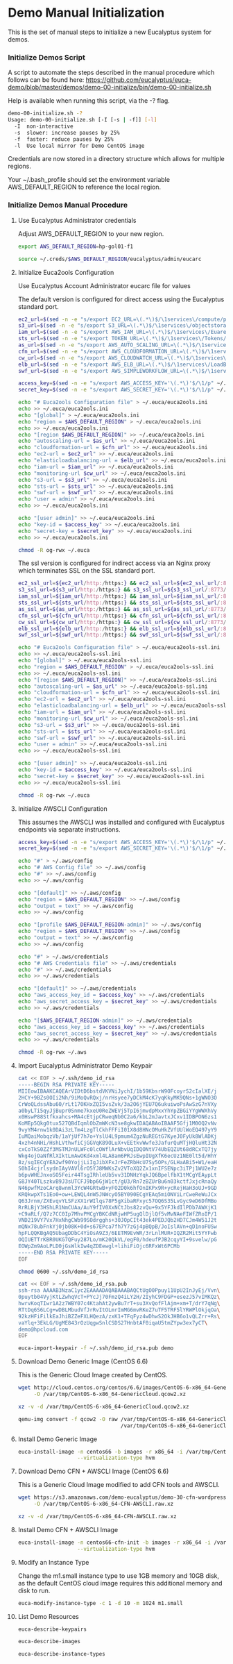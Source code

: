 # Demo Manual Initialization

This is the set of manual steps to initialize a new Eucalyptus system for demos.

### Initialize Demos Script

A script to automate the steps described in the manual procedure which follows can be found here:
https://github.com/eucalyptus/euca-demo/blob/master/demos/demo-00-initialize/bin/demo-00-initialize.sh

Help is available when running this script, via the -? flag.

```bash
demo-00-initialize.sh -?
Usage: demo-00-initialize.sh [-I [-s | -f]] [-l]
  -I  non-interactive
  -s  slower: increase pauses by 25%
  -f  faster: reduce pauses by 25%
  -l  Use local mirror for Demo CentOS image
```

Credentials are now stored in a directory structure which allows for multiple regions.

Your ~/.bash_profile should set the environment variable AWS_DEFAULT_REGION to reference the local region.

### Initialize Demos Manual Procedure

1. Use Eucalyptus Administrator credentials

    Adjust AWS_DEFAULT_REGION to your new region.

    ```bash
    export AWS_DEFAULT_REGION=hp-gol01-f1

    source ~/.creds/$AWS_DEFAULT_REGION/eucalyptus/admin/eucarc
    ```

2. Initialize Euca2ools Configuration

    Use Eucalyptus Account Administrator eucarc file for values

    The default version is configured for direct access using the Eucalyptus standard port.

    ```bash
    ec2_url=$(sed -n -e "s/export EC2_URL=\(.*\)$/\1services\/compute/p" ~/.creds/$AWS_DEFAULT_REGION/eucalyptus/admin/eucarc)
    s3_url=$(sed -n -e "s/export S3_URL=\(.*\)$/\1services\/objectstorage/p" ~/.creds/$AWS_DEFAULT_REGION/eucalyptus/admin/eucarc)
    iam_url=$(sed -n -e "s/export AWS_IAM_URL=\(.*\)$/\1services\/Euare/p" ~/.creds/$AWS_DEFAULT_REGION/eucalyptus/admin/eucarc)
    sts_url=$(sed -n -e "s/export TOKEN_URL=\(.*\)$/\1services\/Tokens/p" ~/.creds/$AWS_DEFAULT_REGION/eucalyptus/admin/eucarc)
    as_url=$(sed -n -e "s/export AWS_AUTO_SCALING_URL=\(.*\)$/\1services\/AutoScaling/p" ~/.creds/$AWS_DEFAULT_REGION/eucalyptus/admin/eucarc)
    cfn_url=$(sed -n -e "s/export AWS_CLOUDFORMATION_URL=\(.*\)$/\1services\/CloudFormation/p" ~/.creds/$AWS_DEFAULT_REGION/eucalyptus/admin/eucarc)
    cw_url=$(sed -n -e "s/export AWS_CLOUDWATCH_URL=\(.*\)$/\1services\/CloudWatch/p" ~/.creds/$AWS_DEFAULT_REGION/eucalyptus/admin/eucarc)
    elb_url=$(sed -n -e "s/export AWS_ELB_URL=\(.*\)$/\1services\/LoadBalancing/p" ~/.creds/$AWS_DEFAULT_REGION/eucalyptus/admin/eucarc)
    swf_url=$(sed -n -e "s/export AWS_SIMPLEWORKFLOW_URL=\(.*\)$/\1services\/SimpleWorkflow/p" ~/.creds/$AWS_DEFAULT_REGION/eucalyptus/admin/eucarc)

    access_key=$(sed -n -e "s/export AWS_ACCESS_KEY='\(.*\)'$/\1/p" ~/.creds/$AWS_DEFAULT_REGION/eucalyptus/admin/eucarc)
    secret_key=$(sed -n -e "s/export AWS_SECRET_KEY='\(.*\)'$/\1/p" ~/.creds/$AWS_DEFAULT_REGION/eucalyptus/admin/eucarc)

    echo "# Euca2ools Configuration file" > ~/.euca/euca2ools.ini
    echo >> ~/.euca/euca2ools.ini
    echo "[global]" > ~/.euca/euca2ools.ini
    echo "region = $AWS_DEFAULT_REGION" > ~/.euca/euca2ools.ini
    echo >> ~/.euca/euca2ools.ini
    echo "[region $AWS_DEFAULT_REGION]" >> ~/.euca/euca2ools.ini
    echo "autoscaling-url = $as_url" >> ~/.euca/euca2ools.ini
    echo "cloudformation-url = $cfn_url" >> ~/.euca/euca2ools.ini
    echo "ec2-url = $ec2_url" >> ~/.euca/euca2ools.ini
    echo "elasticloadbalancing-url = $elb_url" >> ~/.euca/euca2ools.ini
    echo "iam-url = $iam_url" >> ~/.euca/euca2ools.ini
    echo "monitoring-url $cw_url" >> ~/.euca/euca2ools.ini
    echo "s3-url = $s3_url" >> ~/.euca/euca2ools.ini
    echo "sts-url = $sts_url" >> ~/.euca/euca2ools.ini
    echo "swf-url = $swf_url" >> ~/.euca/euca2ools.ini
    echo "user = admin" >> ~/.euca/euca2ools.ini
    echo >> ~/.euca/euca2ools.ini

    echo "[user admin]" >> ~/.euca/euca2ools.ini
    echo "key-id = $access_key" >> ~/.euca/euca2ools.ini
    echo "secret-key = $secret_key" >> ~/.euca/euca2ools.ini
    echo >> ~/.euca/euca2ools.ini

    chmod -R og-rwx ~/.euca
    ```

    The ssl version is configured for indirect access via an Nginx proxy which terminates SSL on the SSL standard port.

    ```bash
    ec2_ssl_url=${ec2_url/http:/https:} && ec2_ssl_url=${ec2_ssl_url/:8773/}
    s3_ssl_url=${s3_url/http:/https:} && s3_ssl_url=${s3_ssl_url/:8773/}
    iam_ssl_url=${iam_url/http:/https:} && iam_ssl_url=${iam_ssl_url/:8773/}
    sts_ssl_url=${sts_url/http:/https:} && sts_ssl_url=${sts_ssl_url/:8773/}
    as_ssl_url=${as_url/http:/https:} && as_ssl_url=${as_ssl_url/:8773/}
    cfn_ssl_url=${cfn_url/http:/https:} && cfn_ssl_url=${cfn_ssl_url/:8773/}
    cw_ssl_url=${cw_url/http:/https:} && cw_ssl_url=${cw_ssl_url/:8773/}
    elb_ssl_url=${elb_url/http:/https:} && elb_ssl_url=${elb_ssl_url/:8773/}
    swf_ssl_url=${swf_url/http:/https:} && swf_ssl_url=${swf_ssl_url/:8773/}

    echo "# Euca2ools Configuration file" > ~/.euca/euca2ools-ssl.ini
    echo >> ~/.euca/euca2ools-ssl.ini
    echo "[global]" > ~/.euca/euca2ools-ssl.ini
    echo "region = $AWS_DEFAULT_REGION" > ~/.euca/euca2ools-ssl.ini
    echo >> ~/.euca/euca2ools-ssl.ini
    echo "[region $AWS_DEFAULT_REGION]" >> ~/.euca/euca2ools-ssl.ini
    echo "autoscaling-url = $as_url" >> ~/.euca/euca2ools-ssl.ini
    echo "cloudformation-url = $cfn_url" >> ~/.euca/euca2ools-ssl.ini
    echo "ec2-url = $ec2_url" >> ~/.euca/euca2ools-ssl.ini
    echo "elasticloadbalancing-url = $elb_url" >> ~/.euca/euca2ools-ssl.ini
    echo "iam-url = $iam_url" >> ~/.euca/euca2ools-ssl.ini
    echo "monitoring-url $cw_url" >> ~/.euca/euca2ools-ssl.ini
    echo "s3-url = $s3_url" >> ~/.euca/euca2ools-ssl.ini
    echo "sts-url = $sts_url" >> ~/.euca/euca2ools-ssl.ini
    echo "swf-url = $swf_url" >> ~/.euca/euca2ools-ssl.ini
    echo "user = admin" >> ~/.euca/euca2ools-ssl.ini
    echo >> ~/.euca/euca2ools-ssl.ini

    echo "[user admin]" >> ~/.euca/euca2ools-ssl.ini
    echo "key-id = $access_key" >> ~/.euca/euca2ools-ssl.ini
    echo "secret-key = $secret_key" >> ~/.euca/euca2ools-ssl.ini
    echo >> ~/.euca/euca2ools-ssl.ini

    chmod -R og-rwx ~/.euca
    ```

3. Initialize AWSCLI Configuration

    This assumes the AWSCLI was installed and configured with Eucalyptus endpoints via separate instructions.

    ```bash
    access_key=$(sed -n -e "s/export AWS_ACCESS_KEY='\(.*\)'$/\1/p" ~/.creds/$AWS_DEFAULT_REGION/demo/admin/eucarc)
    secret_key=$(sed -n -e "s/export AWS_SECRET_KEY='\(.*\)'$/\1/p" ~/.creds/$AWS_DEFAULT_REGION/demo/admin/eucarc)

    echo "#" > ~/.aws/config
    echo "# AWS Config file" >> ~/.aws/config
    echo "#" >> ~/.aws/config
    echo >> ~/.aws/config

    echo "[default]" >> ~/.aws/config
    echo "region = $AWS_DEFAULT_REGION" >> ~/.aws/config
    echo "output = text" >> ~/.aws/config
    echo >> ~/.aws/config

    echo "[profile $AWS_DEFAULT_REGION-admin]" >> ~/.aws/config
    echo "region = $AWS_DEFAULT_REGION" >> ~/.aws/config
    echo "output = text" >> ~/.aws/config
    echo >> ~/.aws/config

    echo "#" > ~/.aws/credentials
    echo "# AWS Credentials file" >> ~/.aws/credentials
    echo "#" >> ~/.aws/credentials
    echo >> ~/.aws/credentials

    echo "[default]" >> ~/.aws/credentials
    echo "aws_access_key_id = $access_key" >> ~/.aws/credentials
    echo "aws_secret_access_key = $secret_key" >> ~/.aws/credentials
    echo >> ~/.aws/credentials

    echo "[$AWS_DEFAULT_REGION-admin]" >> ~/.aws/credentials
    echo "aws_access_key_id = $access_key" >> ~/.aws/credentials
    echo "aws_secret_access_key = $secret_key" >> ~/.aws/credentials
    echo >> ~/.aws/credentials

    chmod -R og-rwx ~/.aws
    ```

4. Import Eucalyptus Administrator Demo Keypair

    ```bash
    cat << EOF > ~/.ssh/demo_id_rsa
    -----BEGIN RSA PRIVATE KEY-----
    MIIEowIBAAKCAQEArVIDtD6bstdVKVNiJychI/1b59KbsrW9OFcoyrS2cIalXE/j
    2HCY+9BZs0OIi2Nh/9iMoQvRQxj/nrHsyee7yDCkM4cK7yqKkyMK9QNs+1gWNO3O
    CrWoQLdssAbu60/rLt170KHxZQI5vsZvk/3a2O6jYEU7Q6ukuiwoPsAwSzG7nVXy
    a0byLTi5qyJjBupr0Snme7kxeU0ReZWEVj5TpI6jmvdpMxxYhYpZBGiYYgWWXhVy
    x0HswP88Stfkxahcs+MA4cEtjpCRweqNb0C2a6/kbL2mJavtxJCxv1IDBPON6zs1
    KoMEp5Qkg0tux527QBdIqmlObZmWKcN3se8gkwIDAQABAoIBAAF5Gfj1M0OQ2vNv
    9vyYM4rnw1k0DAi3zLTm4LzgTlCkhFFFiI01X8d8HNcOMuHkZVfUUlWoEQ497yY9
    IuMQaiMobqzVb/1aYjUf7h7o+YslU4L9pmum4ZgzNuREGtG7KyeJ0FyUk8WlADKj
    4xzh4nNHi/HshLVthwfiCjGGVqK89OLuX+vEEtkvWwfe3JafurQuMTjHQluHt32N
    cxCoTkS0ZZf3MSTMJnULWFc0lcOWflArNbvUqIDQONtV74UbEQZUt68dRCxTQ7jy
    Wkg4ojOaNfRlXIktLmAwOKd4xml4LA8am6PRJsEwpIUgXfK6ecUz1NE0lt5d/HhY
    8z/sgIECgYEA2wf90YojjLiIgJibXFxJrFeZRbHcU7Sy5OPs/GLHaABi5+W1/eaH
    S0hI4cjrlsydnIAyVAVl6rO5YJ8MWKsZv2VToXQ2Zx1xnIFSENpc3iTPj1WU2e7z
    b6pvWHEJnxoSO5Feir44TsgIRhleUb5vv31DNHzYqkJQ6BpelfbX1tMCgYEAypLt
    G8JY40TLszkvB9J3sUTCFJ9bp6GjW1ct/gU3/Rn7zBZUrBu6n03kctfJxjcRnaQy
    N46pwfMzoCArq8wnml3YcW4GRtwB+yFO2D0k6hfOnIKPx9R+ycRejHaH3oUJ+9GD
    KRQkwpXTs1Eo0+ow+LEWQL4nW5JNWcyO5BY090ECgYEAq5miONViLrCweReWuJCx
    Q63Jrnm/ZXEvqvYLSFzXX1rWIlqs78P5gXibaRFxyc57OQ6S35LvGyc9eD6DfMBo
    RrRLBjY3HShLR1NmCUAa/AuY9fIV0XxNCtJbs82zvQu+9x5YFJkdIlPDb7AWXjK1
    +C9aRLf/Q7z7CC0Ip7MhvPMCgYBKCdNRjwHP5ugQlDjlQf5vMvNAeFIWfZRoIP/1
    VND219VY7Vx7HxNhgCWb99SOdrgghs+30JOpCIt43ek4PEDJQb2HD7CJm4W51J2t
    mQNx78ubFnkYj0jb08K+0d+s67EPca7fh7Y7zGj4pBQpB/JoIslAVn+qD1noFUSw
    hpFLQQKBgAQ5UbagDDbC4YiOsA9Z3/6EETM9EvWR/3rLnlMUR+IQZR2Mit5YYFwb
    OQIUETTrKBR0UKG7QFuy287Lo/mK20QkVL/egF0/hdeufPJB2cqyYI+9svelw/pG
    EOWpZm9AoLPLD0jGsWlkIw4qZDEewgl+lihiFiOjc6RFxWt6PCMb
    -----END RSA PRIVATE KEY-----
    EOF

    chmod 0600 ~/.ssh/demo_id_rsa

    cat << EOF > ~/.ssh/demo_id_rsa.pub
    ssh-rsa AAAAB3NzaC1yc2EAAAADAQABAAABAQCtUgO0Ppuy11UpU2InJyEj/Vvn\
    0puytb04VyjKtLZwhqVcT+PYcJj70FmzQ4iLY2H/2IyhC9FDGP+esezJ57vIMKQz\
    hwrvKoqTIwr1A2z7WBY07c4KtahAt2ywBu7rT+su3XvQofFlAjm+xm+T/drY7qNg\
    RTtDq6S6LCg+wDBLMbudVfJrRvItOLmrImMG6mvRKeZ7uTF5TRF5lYRWPlOkjqOa\
    92kzHFiFilkEaJhiBZZeFXLHQezA/zxK1+TFqFyz4wDhwS2OkJHB6o1vQLZrr+Rs\
    vaYlq+3EkLG/UgME843rOzUqgwSnlCSDS27HnbtAF0iqaU5tmZYpw3ex7yCT\
    demo@hpcloud.com
    EOF

    euca-import-keypair -f ~/.ssh/demo_id_rsa.pub demo
    ```

5. Download Demo Generic Image (CentOS 6.6)

    This is the Generic Cloud Image created by CentOS.

    ```bash
    wget http://cloud.centos.org/centos/6.6/images/CentOS-6-x86_64-GenericCloud.qcow2.xz \
         -O /var/tmp/CentOS-6-x86_64-GenericCloud.qcow2.xz

    xz -v -d /var/tmp/CentOS-6-x86_64-GenericCloud.qcow2.xz

    qemu-img convert -f qcow2 -O raw /var/tmp/CentOS-6-x86_64-GenericCloud.qcow2 \
                                     /var/tmp/CentOS-6-x86_64-GenericCloud.raw
    ```

6. Install Demo Generic Image

    ```bash
    euca-install-image -n centos66 -b images -r x86_64 -i /var/tmp/CentOS-6-x86_64-GenericCloud.raw \
                       --virtualization-type hvm
    ```

7. Download Demo CFN + AWSCLI Image (CentOS 6.6)

    This is a Generic Cloud Image modified to add CFN tools and AWSCLI.

    ```bash
    wget https://s3.amazonaws.com/demo-eucalyptus/demo-30-cfn-wordpress/Centos-6-x86_64-CFN-AWSCLI.raw.xz \
         -O /var/tmp/CentOS-6-x86_64-CFN-AWSCLI.raw.xz

    xz -v -d /var/tmp/CentOS-6-x86_64-CFN-AWSCLI.raw.xz
    ```

8. Install Demo CFN + AWSCLI Image

    ```bash
    euca-install-image -n centos66-cfn-init -b images -r x86_64 -i /var/tmp/CentOS-6-x86_64-CFN-AWSCLI.raw \
                       --virtualization-type hvm
    ```

9. Modify an Instance Type

    Change the m1.small instance type to use 1GB memory and 10GB disk, as the default CentOS
    cloud image requires this additional memory and disk to run.

    ```bash
    euca-modify-instance-type -c 1 -d 10 -m 1024 m1.small
    ```

10. List Demo Resources

    ```bash
    euca-describe-keypairs

    euca-describe-images

    euca-describe-instance-types
    ```

